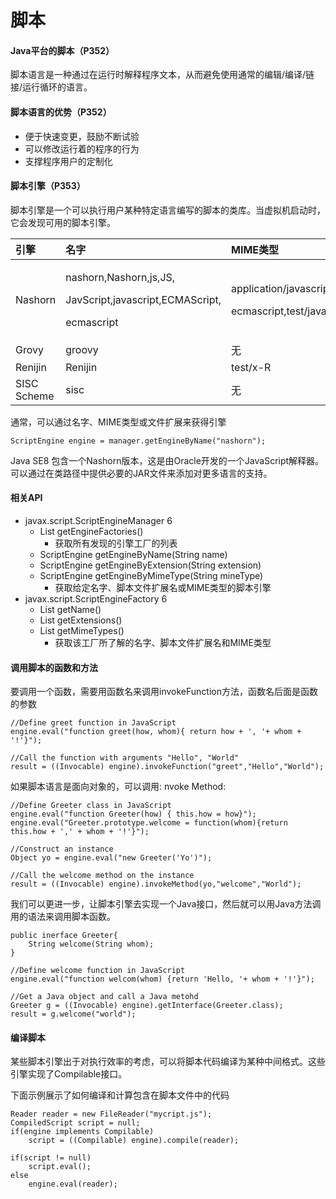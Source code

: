 # 脚本



#### Java平台的脚本（P352）

脚本语言是一种通过在运行时解释程序文本，从而避免使用通常的编辑/编译/链接/运行循环的语言。

#### 脚本语言的优势（P352）

* 便于快速变更，鼓励不断试验
* 可以修改运行着的程序的行为
* 支撑程序用户的定制化

#### 脚本引擎（P353）

脚本引擎是一个可以执行用户某种特定语言编写的脚本的类库。当虚拟机启动时，它会发现可用的脚本引擎。

<table>
  <thead>
    <tr>
      <th style="text-align:left">引擎</th>
      <th style="text-align:left">名字</th>
      <th style="text-align:left">MIME类型</th>
      <th style="text-align:left">文件扩展</th>
    </tr>
  </thead>
  <tbody>
    <tr>
      <td style="text-align:left">Nashorn</td>
      <td style="text-align:left">
        <p>nashorn,Nashorn,js,JS,</p>
        <p>JavScript,javascript,ECMAScript,</p>
        <p>ecmascript</p>
      </td>
      <td style="text-align:left">
        <p>application/javascript,application/</p>
        <p>ecmascript,test/javacript,test/ecmascript</p>
      </td>
      <td style="text-align:left">js</td>
    </tr>
    <tr>
      <td style="text-align:left">Grovy</td>
      <td style="text-align:left">groovy</td>
      <td style="text-align:left">无</td>
      <td style="text-align:left">groovy</td>
    </tr>
    <tr>
      <td style="text-align:left">Renijin</td>
      <td style="text-align:left">Renijin</td>
      <td style="text-align:left">test/x-R</td>
      <td style="text-align:left">R,r,S,s</td>
    </tr>
    <tr>
      <td style="text-align:left">SISC Scheme</td>
      <td style="text-align:left">sisc</td>
      <td style="text-align:left">无</td>
      <td style="text-align:left">scheme,sisc</td>
    </tr>
  </tbody>
</table>通常，可以通过名字、MIME类型或文件扩展来获得引擎

```text
ScriptEngine engine = manager.getEngineByName("nashorn");
```

Java SE8 包含一个Nashorn版本，这是由Oracle开发的一个JavaScript解释器。可以通过在类路径中提供必要的JAR文件来添加对更多语言的支持。

#### 相关API

* javax.script.ScriptEngineManager 6
  * List getEngineFactories\(\)
    * 获取所有发现的引擎工厂的列表
  * ScriptEngine getEngineByName\(String name\)
  * ScriptEngine getEngineByExtension\(String extension\)
  * ScriptEngine getEngineByMimeType\(String mineType\)
    * 获取给定名字、脚本文件扩展名或MIME类型的脚本引擎
* javax.script.ScriptEngineFactory 6
  * List getName\(\)
  * List getExtensions\(\)
  * List getMimeTypes\(\)
    * 获取该工厂所了解的名字、脚本文件扩展名和MIME类型

#### 调用脚本的函数和方法

要调用一个函数，需要用函数名来调用invokeFunction方法，函数名后面是函数的参数

```text
//Define greet function in JavaScript
engine.eval("function greet(how, whom){ return how + ', '+ whom + '!'}");

//Call the function with arguments "Hello", "World"
result = ((Invocable) engine).invokeFunction("greet","Hello","World");
```

如果脚本语言是面向对象的，可以调用: nvoke Method:

```text
//Define Greeter class in JavaScript
engine.eval("function Greeter(how) { this.how = how}");
engine.eval("Greeter.prototype.welcome = function(whom){return this.how + ',' + whom + '!'}");

//Construct an instance
Object yo = engine.eval("new Greeter('Yo')");

//Call the welcome method on the instance
result = ((Invocable) engine).invokeMethod(yo,"welcome","World");
```

我们可以更进一步，让脚本引擎去实现一个Java接口，然后就可以用Java方法调用的语法来调用脚本函数。

```text
public inerface Greeter{
    String welcome(String whom);
}

//Define welcome function in JavaScript
engine.eval("function welcom(whom) {return 'Hello, '+ whom + '!'}");

//Get a Java object and call a Java metohd
Greeter g = ((Invocable) engine).getInterface(Greeter.class);
result = g.welcome("world");
```

#### 编译脚本

某些脚本引擎出于对执行效率的考虑，可以将脚本代码编译为某种中间格式。这些引擎实现了Compilable接口。

下面示例展示了如何编译和计算包含在脚本文件中的代码

```text
Reader reader = new FileReader("mycript.js");
CompiledScript script = null;
if(engine implements Compilable)
    script = ((Compilable) engine).compile(reader);

if(script != null)
    script.eval();
else
    engine.eval(reader);
```

